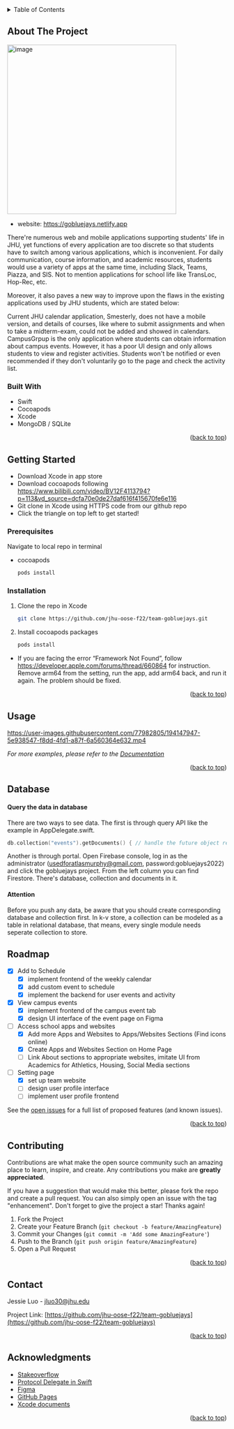 <!-- TABLE OF CONTENTS -->
<details>
  <summary>Table of Contents</summary>
  <ol>
    <li>
      <a href="#about-the-project">About The Project</a>
      <ul>
        <li><a href="#built-with">Built With</a></li>
      </ul>
    </li>
    <li>
      <a href="#getting-started">Getting Started</a>
      <ul>
        <li><a href="#prerequisites">Prerequisites</a></li>
        <li><a href="#installation">Installation</a></li>
      </ul>
    </li>
    <li><a href="#usage">Usage</a></li>
    <li><a href="#roadmap">Roadmap</a></li>
    <li><a href="#contributing">Contributing</a></li>
    <li><a href="#license">License</a></li>
    <li><a href="#contact">Contact</a></li>
    <li><a href="#acknowledgments">Acknowledgments</a></li>
  </ol>
</details>



<!-- ABOUT THE PROJECT -->
## About The Project

<img width="388" alt="image" src="https://user-images.githubusercontent.com/77982805/194137270-7f759a30-1295-419f-8fd3-94db9ac750c5.png">

* website: https://gobluejays.netlify.app

There're numerous web and mobile applications supporting students' life in JHU, yet functions of every application are too discrete so that students have to switch among various applications, which is inconvenient. For daily communication, course information, and academic resources, students would use a variety of apps at the same time, including Slack, Teams, Piazza, and SIS. Not to mention applications for school life like TransLoc, Hop-Rec, etc.

Moreover, it also paves a new way to improve upon the flaws in the existing applications used by JHU students, which are stated below:

Current JHU calendar application, Smesterly, does not have a mobile version, and details of courses, like where to submit assignments and when to take a midterm-exam, could not be added and showed in calendars.
CampusGrpup is the only application where students can obtain information about campus events. However, it has a poor UI design and only allows students to view and register activities. Students won't be notified or even recommended if they don't voluntarily go to the page and check the activity list.



### Built With
* Swift
* Cocoapods
* Xcode
* MongoDB / SQLite

<p align="right">(<a href="#readme-top">back to top</a>)</p>


<!-- GETTING STARTED -->
## Getting Started
* Download Xcode in app store
* Download cocoapods following https://www.bilibili.com/video/BV12F4113794?p=113&vd_source=dcfa70e0de27daf616f415670fe6e116
* Git clone in Xcode using HTTPS code from our github repo
* Click the triangle on top left to get started!

### Prerequisites
Navigate to local repo in terminal
* cocoapods
  ```sh
  pods install
  ```

### Installation

1. Clone the repo in Xcode
   ```sh
   git clone https://github.com/jhu-oose-f22/team-gobluejays.git
   ```
2. Install cocoapods packages
   ```sh
   pods install
   ```

* If you are facing the error “Framework Not Found”, follow https://developer.apple.com/forums/thread/660864 for instruction. Remove arm64 from the setting, run the app, add arm64 back, and run it again. The problem should be fixed.


<p align="right">(<a href="#readme-top">back to top</a>)</p>



<!-- USAGE EXAMPLES -->
## Usage


https://user-images.githubusercontent.com/77982805/194147947-5e938547-f8dd-4fd1-a87f-6a560364e632.mp4

_For more examples, please refer to the [Documentation](https://github.com/jhu-oose-f22/team-gobluejays/tree/main/Docs)_

<p align="right">(<a href="#readme-top">back to top</a>)</p>

## Database

#### Query the data in database

There are two ways to see data. The first is through query API like the example in AppDelegate.swift.
``` swift
db.collection("events").getDocuments() { // handle the future object returned by getDocuments() }
```
Another is through portal. Open Firebase console, log in as the administrator (usedforatlasmurphy@gmail.com, password:gobluejays2022) and click the gobluejays project. From the left column you can find Firestore. There's database, collection and documents in it.

#### Attention

Before you push any data, be aware that you should create corresponding database and collection first. In k-v store, a collection can be modeled as a table in relational database, that means, every single module needs seperate collection to store.



<!-- ROADMAP -->
## Roadmap

- [x] Add to Schedule
    - [x] implement frontend of the weekly calendar
    - [x] add custom event to schedule
    - [x] implement the backend for user events and activity
- [x] View campus events
    - [x] implement frontend of the campus event tab
    - [x] design UI interface of the event page on Figma
- [ ] Access school apps and websites
    - [x] Add more Apps and Websites to Apps/Websites Sections (Find icons online)
    - [x] Create Apps and Websites Section on Home Page
    - [ ] Link About sections to appropriate websites, imitate UI from Academics for Athletics, Housing, Social Media sections
- [ ] Setting page
    - [x] set up team website
    - [ ] design user profile interface
    - [ ] implement user profile frontend

See the [open issues](https://github.com/jhu-oose-f22/team-gobluejays/issues) for a full list of proposed features (and known issues).

<p align="right">(<a href="#readme-top">back to top</a>)</p>



<!-- CONTRIBUTING -->
## Contributing

Contributions are what make the open source community such an amazing place to learn, inspire, and create. Any contributions you make are **greatly appreciated**.

If you have a suggestion that would make this better, please fork the repo and create a pull request. You can also simply open an issue with the tag "enhancement".
Don't forget to give the project a star! Thanks again!

1. Fork the Project
2. Create your Feature Branch (`git checkout -b feature/AmazingFeature`)
3. Commit your Changes (`git commit -m 'Add some AmazingFeature'`)
4. Push to the Branch (`git push origin feature/AmazingFeature`)
5. Open a Pull Request

<p align="right">(<a href="#readme-top">back to top</a>)</p>


<!-- CONTACT -->
## Contact

Jessie Luo - jluo30@jhu.edu

Project Link: [https://github.com/jhu-oose-f22/team-gobluejays](https://github.com/jhu-oose-f22/team-gobluejays)

<p align="right">(<a href="#readme-top">back to top</a>)</p>



<!-- ACKNOWLEDGMENTS -->
## Acknowledgments
* [Stakeoverflow](https://stackoverflow.com)
* [Protocol Delegate in Swift](https://www.youtube.com/watch?v=Z9eSUE-lzig&t=757s)
* [Figma](https://www.figma.com)
* [GitHub Pages](https://pages.github.com)
* [Xcode documents](https://developer.apple.com/xcode/resources/)

<p align="right">(<a href="#readme-top">back to top</a>)</p>



<!-- MARKDOWN LINKS & IMAGES -->
<!-- https://www.markdownguide.org/basic-syntax/#reference-style-links -->
[contributors-shield]: https://img.shields.io/github/contributors/othneildrew/Best-README-Template.svg?style=for-the-badge
[contributors-url]: https://github.com/othneildrew/Best-README-Template/graphs/contributors
[forks-shield]: https://img.shields.io/github/forks/othneildrew/Best-README-Template.svg?style=for-the-badge
[forks-url]: https://github.com/othneildrew/Best-README-Template/network/members
[stars-shield]: https://img.shields.io/github/stars/othneildrew/Best-README-Template.svg?style=for-the-badge
[stars-url]: https://github.com/othneildrew/Best-README-Template/stargazers
[issues-shield]: https://img.shields.io/github/issues/othneildrew/Best-README-Template.svg?style=for-the-badge
[issues-url]: https://github.com/othneildrew/Best-README-Template/issues
[license-shield]: https://img.shields.io/github/license/othneildrew/Best-README-Template.svg?style=for-the-badge
[license-url]: https://github.com/othneildrew/Best-README-Template/blob/master/LICENSE.txt
[linkedin-shield]: https://img.shields.io/badge/-LinkedIn-black.svg?style=for-the-badge&logo=linkedin&colorB=555
[linkedin-url]: https://linkedin.com/in/othneildrew
[product-screenshot]: images/screenshot.png
[Next.js]: https://img.shields.io/badge/next.js-000000?style=for-the-badge&logo=nextdotjs&logoColor=white
[Next-url]: https://nextjs.org/
[React.js]: https://img.shields.io/badge/React-20232A?style=for-the-badge&logo=react&logoColor=61DAFB
[React-url]: https://reactjs.org/
[Vue.js]: https://img.shields.io/badge/Vue.js-35495E?style=for-the-badge&logo=vuedotjs&logoColor=4FC08D
[Vue-url]: https://vuejs.org/
[Angular.io]: https://img.shields.io/badge/Angular-DD0031?style=for-the-badge&logo=angular&logoColor=white
[Angular-url]: https://angular.io/
[Svelte.dev]: https://img.shields.io/badge/Svelte-4A4A55?style=for-the-badge&logo=svelte&logoColor=FF3E00
[Svelte-url]: https://svelte.dev/
[Laravel.com]: https://img.shields.io/badge/Laravel-FF2D20?style=for-the-badge&logo=laravel&logoColor=white
[Laravel-url]: https://laravel.com
[Bootstrap.com]: https://img.shields.io/badge/Bootstrap-563D7C?style=for-the-badge&logo=bootstrap&logoColor=white
[Bootstrap-url]: https://getbootstrap.com
[JQuery.com]: https://img.shields.io/badge/jQuery-0769AD?style=for-the-badge&logo=jquery&logoColor=white
[JQuery-url]: https://jquery.com 
